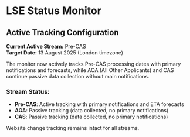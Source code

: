 # LSE Status Monitor

## Active Tracking Configuration

**Current Active Stream:** Pre-CAS  
**Target Date:** 13 August 2025 (London timezone)

The monitor now actively tracks Pre-CAS processing dates with primary notifications and forecasts, while AOA (All Other Applicants) and CAS continue passive data collection without main notifications.

### Stream Status:
- **Pre-CAS**: Active tracking with primary notifications and ETA forecasts
- **AOA**: Passive tracking (data collected, no primary notifications)  
- **CAS**: Passive tracking (data collected, no primary notifications)

Website change tracking remains intact for all streams.

